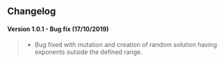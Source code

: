 ## Changelog

#### Version 1.0.1 - Bug fix (17/10/2019) 

> * Bug fixed with mutation and creation of random solution having exponents outside the defined range.
